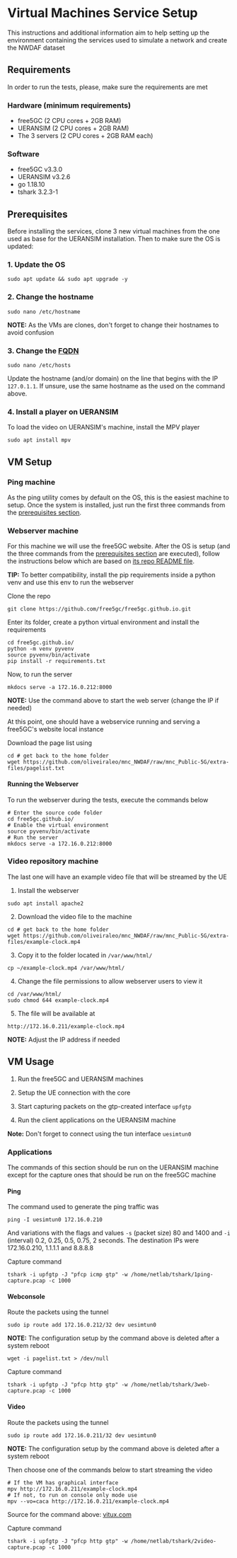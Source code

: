 # Virtual Machines Service Setup

This instructions and additional information aim to help setting up the environment containing the services used to simulate a network and create the NWDAF dataset

## Requirements

In order to run the tests, please, make sure the requirements are met

### Hardware (minimum requirements)

- free5GC (2 CPU cores + 2GB RAM)
- UERANSIM (2 CPU cores + 2GB RAM)
- The 3 servers (2 CPU cores + 2GB RAM each)

### Software

- free5GC v3.3.0
- UERANSIM v3.2.6
- go 1.18.10
- tshark 3.2.3-1  


## Prerequisites

Before installing the services, clone 3 new virtual machines from the one used as base for the UERANSIM installation. Then to make sure the OS is updated:

### 1. Update the OS

```
sudo apt update && sudo apt upgrade -y
```

### 2. Change the hostname

```
sudo nano /etc/hostname
```
**NOTE:** As the VMs are clones, don't forget to change their hostnames to avoid confusion

### 3. Change the [FQDN](https://en.wikipedia.org/wiki/Fully_qualified_domain_name)

```
sudo nano /etc/hosts
```

Update the hostname (and/or domain) on the line that begins with the IP `127.0.1.1`. If unsure, use the same hostname as the used on the command above.

### 4. Install a player on UERANSIM

To load the video on UERANSIM's machine, install the MPV player

```
sudo apt install mpv
```

## VM Setup

### Ping machine

As the ping utility comes by default on the OS, this is the easiest machine to setup. Once the system is installed, just run the first three commands from the [prerequisites section](./VMs-setup.md#prerequisites).

### Webserver machine

For this machine we will use the free5GC website. After the OS is setup (and the three commands from the [prerequisites section](./VMs-setup.md#prerequisites) are executed), follow the instructions below which are based on [its repo README file](https://github.com/free5gc/free5gc.github.io#readme). 

**TIP:** To better compatibility, install the pip requirements inside a python venv and use this env to run the webserver

Clone the repo

```
git clone https://github.com/free5gc/free5gc.github.io.git
```
Enter its folder, create a python virtual environment and install the requirements

```
cd free5gc.github.io/
python -m venv pyvenv
source pyvenv/bin/activate
pip install -r requirements.txt
```

Now, to run the server

```
mkdocs serve -a 172.16.0.212:8000
```
**NOTE:** Use the command above to start the web server (change the IP if needed)

At this point, one should have a webservice running and serving a free5GC's website local instance

Download the page list using

```
cd # get back to the home folder
wget https://github.com/oliveiraleo/mnc_NWDAF/raw/mnc_Public-5G/extra-files/pagelist.txt
```

#### Running the Webserver

To run the webserver during the tests, execute the commands below

```
# Enter the source code folder
cd free5gc.github.io/
# Enable the virtual environment
source pyvenv/bin/activate
# Run the server
mkdocs serve -a 172.16.0.212:8000
```

### Video repository machine

The last one will have an example video file that will be streamed by the UE

1. Install the webserver

```
sudo apt install apache2
```
2. Download the video file to the machine

```
cd # get back to the home folder
wget https://github.com/oliveiraleo/mnc_NWDAF/raw/mnc_Public-5G/extra-files/example-clock.mp4
```

3. Copy it to the folder located in `/var/www/html/`

```
cp ~/example-clock.mp4 /var/www/html/
```

4. Change the file permissions to allow webserver users to view it

```
cd /var/www/html/
sudo chmod 644 example-clock.mp4
```

5. The file will be available at

```
http://172.16.0.211/example-clock.mp4
```

**NOTE:** Adjust the IP address if needed

## VM Usage

1. Run the free5GC and UERANSIM machines

2. Setup the UE connection with the core

3. Start capturing packets on the gtp-created interface `upfgtp`

4. Run the client applications on the UERANSIM machine

**Note:** Don't forget to connect using the tun interface `uesimtun0`

### Applications

The commands of this section should be run on the UERANSIM machine except for the capture ones that should be run on the free5GC machine

#### Ping

The command used to generate the ping traffic was

```
ping -I uesimtun0 172.16.0.210
```

And variations with the flags and values `-s` (packet size) 80 and 1400 and `-i` (interval) 0.2, 0.25, 0.5, 0.75, 2 seconds. The destination IPs were 172.16.0.210, 1.1.1.1 and 8.8.8.8

Capture command
```
tshark -i upfgtp -J "pfcp icmp gtp" -w /home/netlab/tshark/1ping-capture.pcap -c 1000
```

#### Webconsole

Route the packets using the tunnel

```
sudo ip route add 172.16.0.212/32 dev uesimtun0
```
**NOTE:** The configuration setup by the command above is deleted after a system reboot

```
wget -i pagelist.txt > /dev/null
```

Capture command

```
tshark -i upfgtp -J "pfcp http gtp" -w /home/netlab/tshark/3web-capture.pcap -c 1000
```
#### Video

Route the packets using the tunnel

```
sudo ip route add 172.16.0.211/32 dev uesimtun0
```
**NOTE:** The configuration setup by the command above is deleted after a system reboot

Then choose one of the commands below to start streaming the video
```
# If the VM has graphical interface
mpv http://172.16.0.211/example-clock.mp4
# If not, to run on console only mode use
mpv --vo=caca http://172.16.0.211/example-clock.mp4
```
Source for the command above: [vitux.com](https://vitux.com/play-a-video-in-the-ubuntu-command-line-just-for-fun/)

Capture command
```
tshark -i upfgtp -J "pfcp http gtp" -w /home/netlab/tshark/2video-capture.pcap -c 1000
```
